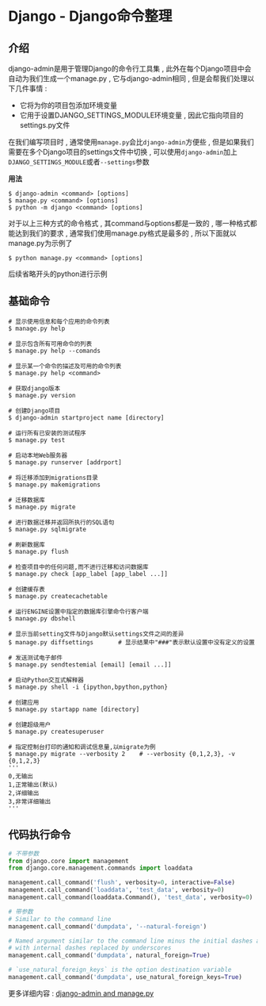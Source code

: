 # Django - Django命令整理








<extoc></extoc>

## 介绍

django-admin是用于管理Django的命令行工具集 , 此外在每个Django项目中会自动为我们生成一个manage.py , 它与django-admin相同 , 但是会帮我们处理以下几件事情 : 

- 它将为你的项目包添加环境变量
- 它用于设置DJANGO_SETTINGS_MODULE环境变量 , 因此它指向项目的settings.py文件

在我们编写项目时 , 通常使用`manage.py`会比`django-admin`方便些 , 但是如果我们需要在多个Django项目的settings文件中切换 , 可以使用`django-admin`加上`DJANGO_SETTINGS_MODULE`或者`--settings`参数

**用法**

```shell
$ django-admin <command> [options]
$ manage.py <command> [options]
$ python -m django <command> [options]
```

对于以上三种方式的命令格式 , 其command与options都是一致的 , 哪一种格式都能达到我们的要求 , 通常我们使用manage.py格式是最多的 , 所以下面就以manage.py为示例了 

```shell
$ python manage.py <command> [options]
```

后续省略开头的python进行示例

## 基础命令

```shell
# 显示使用信息和每个应用的命令列表
$ manage.py help

# 显示包含所有可用命令的列表
$ manage.py help --comands

# 显示某一个命令的描述及可用的命令列表
$ manage.py help <command>

# 获取django版本
$ manage.py version

# 创建Django项目
$ django-admin startproject name [directory]

# 运行所有已安装的测试程序
$ manage.py test

# 启动本地Web服务器
$ manage.py runserver [addrport]

# 将迁移添加到migrations目录
$ manage.py makemigrations

# 迁移数据库
$ manage.py migrate

# 进行数据迁移并返回所执行的SQL语句
$ manage.py sqlmigrate 

# 刷新数据库
$ manage.py flush

# 检查项目中的任何问题,而不进行迁移和访问数据库
$ manage.py check [app_label [app_label ...]] 

# 创建缓存表
$ manage.py createcachetable

# 运行ENGINE设置中指定的数据库引擎命令行客户端
$ manage.py dbshell

# 显示当前setting文件与Django默认settings文件之间的差异
$ manage.py diffsettings       # 显示结果中"###"表示默认设置中没有定义的设置

# 发送测试电子邮件
$ manage.py sendtestemial [email] [email ...]]

# 启动Python交互式解释器
$ manage.py shell -i {ipython,bpython,python}

# 创建应用
$ manage.py startapp name [directory]

# 创建超级用户
$ manage.py createsuperuser

# 指定控制台打印的通知和调试信息量,以migrate为例
$ manage.py migrate --verbosity 2    # --verbosity {0,1,2,3}, -v {0,1,2,3}
'''
0,无输出
1,正常输出(默认)
2,详细输出
3,非常详细输出
'''
```

## 代码执行命令

```python
# 不带参数
from django.core import management
from django.core.management.commands import loaddata

management.call_command('flush', verbosity=0, interactive=False)
management.call_command('loaddata', 'test_data', verbosity=0)
management.call_command(loaddata.Command(), 'test_data', verbosity=0)

# 带参数
# Similar to the command line
management.call_command('dumpdata', '--natural-foreign')

# Named argument similar to the command line minus the initial dashes and
# with internal dashes replaced by underscores
management.call_command('dumpdata', natural_foreign=True)

# `use_natural_foreign_keys` is the option destination variable
management.call_command('dumpdata', use_natural_foreign_keys=True)
```

更多详细内容 : [django-admin and manage.py](https://docs.djangoproject.com/en/1.11/ref/django-admin/) 